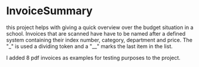 # InvoiceSummary

this project helps with giving a quick overview over the budget situation in a school.
Invoices that are scanned have have to be named after a defined system containing their index number, category, department and price. 
The "_" is used a dividing token and a "__" marks the last item in the list.

I added 8 pdf invoices as examples for testing purposes to the project.
